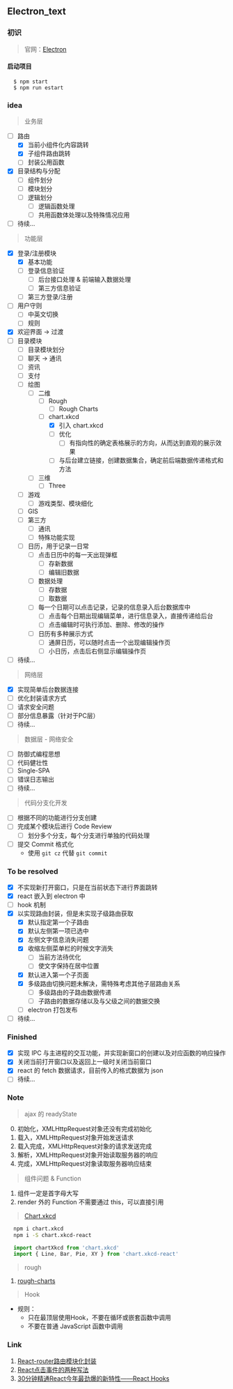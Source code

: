 ## Electron_text

### 初识

> 官网：[Electron](https://electronjs.org/)

#### 启动项目

``` node
  $ npm start
  $ npm run estart
```

### idea

> 业务层

- [ ] 路由
  - [x] 当前小组件化内容跳转
  - [x] 子组件路由跳转
  - [ ] 封装公用函数
- [x] 目录结构与分配
  - [ ] 组件划分
  - [ ] 模块划分
  - [ ] 逻辑划分
    - [ ] 逻辑函数处理
    - [ ] 共用函数体处理以及特殊情况应用
- [ ] 待续...

> 功能层

- [x] 登录/注册模块
  - [x] 基本功能
  - [ ] 登录信息验证
    - [ ] 后台接口处理 & 前端输入数据处理
    - [ ] 第三方信息验证
  - [ ] 第三方登录/注册
- [ ] 用户守则
  - [ ] 中英文切换
  - [ ] 规则
- [x] 欢迎界面 -> 过渡
- [ ] 目录模块
  - [ ] 目录模块划分
  - [ ] 聊天 -> 通讯
  - [ ] 资讯
  - [ ] 支付
  - [ ] 绘图
    - [ ] 二维
      - [ ] Rough
        - [ ] Rough Charts
      - [ ] chart.xkcd
        - [x] 引入 chart.xkcd
        - [ ] 优化
          - [ ] 有指向性的确定表格展示的方向，从而达到直观的展示效果
        - [ ] 与后台建立链接，创建数据集合，确定前后端数据传递格式和方法
    - [ ] 三维
      - [ ] Three
  - [ ] 游戏
    - [ ] 游戏类型、模块细化
  - [ ] GIS
  - [ ] 第三方
    - [ ] 通讯
    - [ ] 特殊功能实现
  - [ ] 日历，用于记录一日常
    - [ ] 点击日历中的每一天出现弹框
      - [ ] 存新数据
      - [ ] 编辑旧数据
    - [ ] 数据处理
      - [ ] 存数据
      - [ ] 取数据
    - [ ] 每一个日期可以点击记录，记录的信息录入后台数据库中
      - [ ] 点击每个日期出现编辑菜单，进行信息录入，直接传递给后台
      - [ ] 点击编辑时可执行添加、删除、修改的操作
    - [ ] 日历有多种展示方式
      - [ ] 通屏日历，可以随时点击一个出现编辑操作页
      - [ ] 小日历，点击后右侧显示编辑操作页
- [ ] 待续...

> 网络层

- [x] 实现简单后台数据连接
- [ ] 优化封装请求方式
- [ ] 请求安全问题
- [ ] 部分信息暴露（针对于PC层）
- [ ] 待续...

> 数据层 - 网络安全

- [ ] 防御式编程思想
- [ ] 代码健壮性
- [ ] Single-SPA
- [ ] 错误日志输出
- [ ] 待续...

> 代码分支化开发

- [ ] 根据不同的功能进行分支创建
- [ ] 完成某个模块后进行 Code Review
  - [ ] 划分多个分支，每个分支进行单独的代码处理
- [ ] 提交 Commit 格式化
  - 使用 `git cz` 代替 `git commit`

### To be resolved
- [x] 不实现新打开窗口，只是在当前状态下进行界面跳转
- [x] react 嵌入到 electron 中
- [ ] hook 机制
- [x] 以实现路由封装，但是未实现子级路由获取
  - [x] 默认指定第一个子路由
  - [x] 默认左侧第一项已选中
  - [x] 左侧文字信息消失问题
  - [x] 收缩左侧菜单栏的时候文字消失
    - [ ] 当前方法待优化
    - [ ] 使文字保持在居中位置
  - [x] 默认进入第一个子页面
  - [x] 多级路由切换问题未解决，需特殊考虑其他子层路由关系
    - [ ] 多级路由的子路由数据传递
    - [ ] 子路由的数据存储以及与父级之间的数据交换
  - [ ] electron 打包发布
- [ ] 待续...

### Finished

- [x] 实现 IPC 与主进程的交互功能，并实现新窗口的创建以及对应函数的响应操作
- [x] 关闭当前打开窗口以及返回上一级时关闭当前窗口
- [x] react 的 fetch 数据请求，目前传入的格式数据为 json
- [ ] 待续...

### Note

> ajax 的 readyState

0. 初始化，XMLHttpRequest对象还没有完成初始化
1. 载入，XMLHttpRequest对象开始发送请求
2. 载入完成，XMLHttpRequest对象的请求发送完成
3. 解析，XMLHttpRequest对象开始读取服务器的响应
4. 完成，XMLHttpRequest对象读取服务器响应结束

> 组件问题 & Function

1. 组件一定是首字母大写
2. render 外的 Function 不需要通过 this，可以直接引用

> [Chart.xkcd](https://timqian.com/chart.xkcd/)

``` bash
  npm i chart.xkcd
  npm i -S chart.xkcd-react
```
``` javascript
  import chartXkcd from 'chart.xkcd'
  import { Line, Bar, Pie, XY } from 'chart.xkcd-react'
```

> rough

1. [rough-charts](https://github.com/beizhedenglong/rough-charts)

> Hook

* 规则：
  - 只在最顶层使用Hook，不要在循环或嵌套函数中调用
  - 不要在普通 JavaScript 函数中调用

### Link

1. [React-router路由模块化封装](https://www.jianshu.com/p/d4283e7f3c3c)
2. [React点击事件的两种写法](https://www.jianshu.com/p/2a5c525e9a28)
3. [30分钟精通React今年最劲爆的新特性——React Hooks](https://segmentfault.com/a/1190000016950339)

